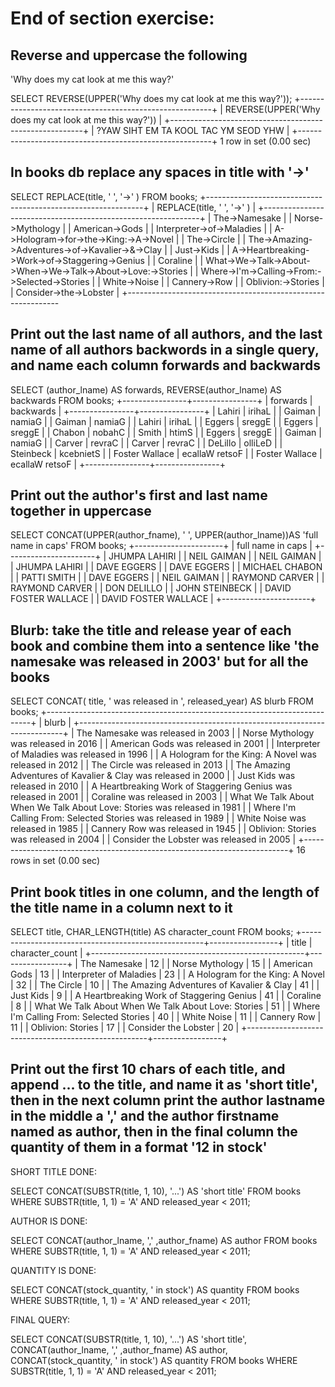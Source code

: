# End of section exercise:

## Reverse and uppercase the following

'Why does my cat look at me this way?'

SELECT REVERSE(UPPER('Why does my cat look at me this way?'));
+--------------------------------------------------------+
| REVERSE(UPPER('Why does my cat look at me this way?')) |
+--------------------------------------------------------+
| ?YAW SIHT EM TA KOOL TAC YM SEOD YHW                   |
+--------------------------------------------------------+
1 row in set (0.00 sec)

## In books db replace any spaces in title with '->'

SELECT REPLACE(title, ' ', '->' ) FROM books;
+--------------------------------------------------------------+
| REPLACE(title, ' ', '->' )                                   |
+--------------------------------------------------------------+
| The->Namesake                                                |
| Norse->Mythology                                             |
| American->Gods                                               |
| Interpreter->of->Maladies                                    |
| A->Hologram->for->the->King:->A->Novel                       |
| The->Circle                                                  |
| The->Amazing->Adventures->of->Kavalier->&->Clay              |
| Just->Kids                                                   |
| A->Heartbreaking->Work->of->Staggering->Genius               |
| Coraline                                                     |
| What->We->Talk->About->When->We->Talk->About->Love:->Stories |
| Where->I'm->Calling->From:->Selected->Stories                |
| White->Noise                                                 |
| Cannery->Row                                                 |
| Oblivion:->Stories                                           |
| Consider->the->Lobster                                       |
+-------------------------------------------------------------

## Print out the last name of all authors, and the last name of all authors backwords in a single query, and name each column forwards and backwards 

SELECT (author_lname) AS forwards, REVERSE(author_lname) AS backwards FROM books;
+----------------+----------------+
| forwards       | backwards      |
+----------------+----------------+
| Lahiri         | irihaL         |
| Gaiman         | namiaG         |
| Gaiman         | namiaG         |
| Lahiri         | irihaL         |
| Eggers         | sreggE         |
| Eggers         | sreggE         |
| Chabon         | nobahC         |
| Smith          | htimS          |
| Eggers         | sreggE         |
| Gaiman         | namiaG         |
| Carver         | revraC         |
| Carver         | revraC         |
| DeLillo        | olliLeD        |
| Steinbeck      | kcebnietS      |
| Foster Wallace | ecallaW retsoF |
| Foster Wallace | ecallaW retsoF |
+----------------+----------------+

## Print out the author's first and last name together in uppercase 


SELECT CONCAT(UPPER(author_fname), ' ', UPPER(author_lname))AS  'full name in caps' FROM books;
+----------------------+
| full name in caps    |
+----------------------+
| JHUMPA LAHIRI        |
| NEIL GAIMAN          |
| NEIL GAIMAN          |
| JHUMPA LAHIRI        |
| DAVE EGGERS          |
| DAVE EGGERS          |
| MICHAEL CHABON       |
| PATTI SMITH          |
| DAVE EGGERS          |
| NEIL GAIMAN          |
| RAYMOND CARVER       |
| RAYMOND CARVER       |
| DON DELILLO          |
| JOHN STEINBECK       |
| DAVID FOSTER WALLACE |
| DAVID FOSTER WALLACE |
+----------------------+

## Blurb: take the title and release year of each book and combine them into a sentence like 'the namesake was released in 2003' but for all the books

SELECT CONCAT( title, ' was released in ', released_year) AS blurb FROM books;
+--------------------------------------------------------------------------+
| blurb                                                                    |
+--------------------------------------------------------------------------+
| The Namesake was released in 2003                                        |
| Norse Mythology was released in 2016                                     |
| American Gods was released in 2001                                       |
| Interpreter of Maladies was released in 1996                             |
| A Hologram for the King: A Novel was released in 2012                    |
| The Circle was released in 2013                                          |
| The Amazing Adventures of Kavalier & Clay was released in 2000           |
| Just Kids was released in 2010                                           |
| A Heartbreaking Work of Staggering Genius was released in 2001           |
| Coraline was released in 2003                                            |
| What We Talk About When We Talk About Love: Stories was released in 1981 |
| Where I'm Calling From: Selected Stories was released in 1989            |
| White Noise was released in 1985                                         |
| Cannery Row was released in 1945                                         |
| Oblivion: Stories was released in 2004                                   |
| Consider the Lobster was released in 2005                                |
+--------------------------------------------------------------------------+
16 rows in set (0.00 sec)

## Print book titles in one column, and the length of the title name in a column next to it


SELECT title, CHAR_LENGTH(title) AS character_count FROM books;
+-----------------------------------------------------+-----------------+
| title                                               | character_count |
+-----------------------------------------------------+-----------------+
| The Namesake                                        |              12 |
| Norse Mythology                                     |              15 |
| American Gods                                       |              13 |
| Interpreter of Maladies                             |              23 |
| A Hologram for the King: A Novel                    |              32 |
| The Circle                                          |              10 |
| The Amazing Adventures of Kavalier & Clay           |              41 |
| Just Kids                                           |               9 |
| A Heartbreaking Work of Staggering Genius           |              41 |
| Coraline                                            |               8 |
| What We Talk About When We Talk About Love: Stories |              51 |
| Where I'm Calling From: Selected Stories            |              40 |
| White Noise                                         |              11 |
| Cannery Row                                         |              11 |
| Oblivion: Stories                                   |              17 |
| Consider the Lobster                                |              20 |
+-----------------------------------------------------+-----------------+

## Print out the first 10 chars of each title, and append ... to the title, and name it as 'short title', then in the next column print the author lastname in the middle a ',' and the author firstname named as author, then in the final column the quantity of them in a format '12 in stock'

SHORT TITLE DONE:

SELECT CONCAT(SUBSTR(title, 1, 10), '...') AS 'short title'
FROM books  WHERE SUBSTR(title, 1, 1) = 'A' AND released_year < 2011;


AUTHOR IS DONE:

SELECT CONCAT(author_lname, ',' ,author_fname) AS author
FROM books  WHERE SUBSTR(title, 1, 1) = 'A' AND released_year < 2011;


QUANTITY IS DONE:

SELECT CONCAT(stock_quantity, ' in stock') AS quantity FROM books  WHERE SUBSTR(title, 1, 1) = 'A' AND released_year < 2011;

FINAL QUERY:

SELECT CONCAT(SUBSTR(title, 1, 10), '...') AS 'short title',
CONCAT(author_lname, ',' ,author_fname) AS author,
CONCAT(stock_quantity, ' in stock') AS quantity
FROM books  WHERE SUBSTR(title, 1, 1) = 'A' AND released_year < 2011;